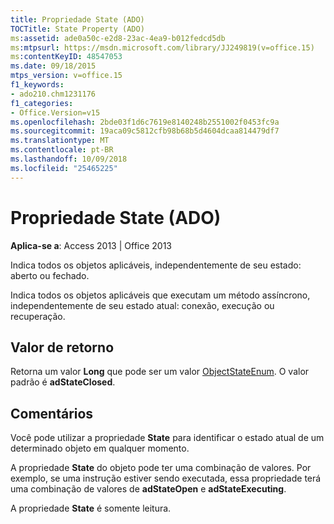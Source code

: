 ```yaml
---
title: Propriedade State (ADO)
TOCTitle: State Property (ADO)
ms:assetid: ade0a50c-e2d8-23ac-4ea9-b012fedcd5db
ms:mtpsurl: https://msdn.microsoft.com/library/JJ249819(v=office.15)
ms:contentKeyID: 48547053
ms.date: 09/18/2015
mtps_version: v=office.15
f1_keywords:
- ado210.chm1231176
f1_categories:
- Office.Version=v15
ms.openlocfilehash: 2bde03f1d6c7619e8140248b2551002f0453fc9a
ms.sourcegitcommit: 19aca09c5812cfb98b68b5d4604dcaa814479df7
ms.translationtype: MT
ms.contentlocale: pt-BR
ms.lasthandoff: 10/09/2018
ms.locfileid: "25465225"
---
```

# <a name="state-property-ado"></a>Propriedade State (ADO)


**Aplica-se a**: Access 2013 | Office 2013

Indica todos os objetos aplicáveis, independentemente de seu estado: aberto ou fechado.

Indica todos os objetos aplicáveis que executam um método assíncrono, independentemente de seu estado atual: conexão, execução ou recuperação.

## <a name="return-value"></a>Valor de retorno

Retorna um valor **Long** que pode ser um valor [ObjectStateEnum](objectstateenum.md). O valor padrão é **adStateClosed**.

## <a name="remarks"></a>Comentários

Você pode utilizar a propriedade **State** para identificar o estado atual de um determinado objeto em qualquer momento.

A propriedade **State** do objeto pode ter uma combinação de valores. Por exemplo, se uma instrução estiver sendo executada, essa propriedade terá uma combinação de valores de **adStateOpen** e **adStateExecuting**.

A propriedade **State** é somente leitura.

